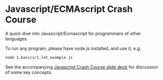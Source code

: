 # Javascript/ECMAscript Crash Course

A quick dive into Javascript/Ecmascript for programmers of other languages.

To run any program, please have node.js installed, and use it, e.g.

```bash
node 1.basics/1.let_example.js
```

See the accompanying [Javascript Crash Course slide deck](https://knowledge.kitchen/content/courses/agile-development-and-devops/slides/javascript-intro/) for discussion of some key concepts.
